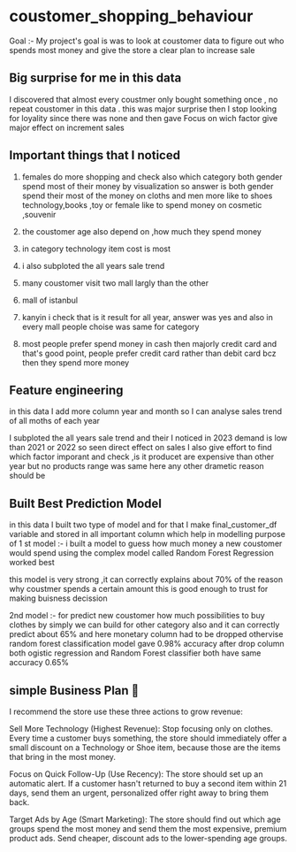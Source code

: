 # coustomer_shopping_behaviour
Goal :-
 My project's goal is was to look at coustomer data to figure out who spends most money and give the store a clear plan to increase sale 

## Big surprise for me in this data 
 I discovered that almost every coustmer only bought something once , no repeat coustomer in this data . this was major surprise 
then 
I stop looking for loyality since there was none and then gave Focus on wich factor give major effect on increment sales

## Important things that I noticed 
1. females do more shopping and check also which category both gender spend most of their money by visualization 
so answer is both gender spend their most of the money on cloths and men more like to shoes technology,books ,toy or female like to spend money on cosmetic ,souvenir

2. the coustomer age also depend on ,how much they spend money 

3. in category technology item cost is most 

 4. i also subploted the all years sale trend 

5. many coustomer visit two mall largly than the other 
1. mall of istanbul
2. kanyin 
i check that is it result for all year, answer was yes and also in every mall people choise was same for category 

6. most people prefer spend money in cash 
then majorly credit card 
and that's good point, people prefer credit card rather than debit card 
bcz then they spend more money 

## Feature engineering 
 in this data I add more column year and month so I can analyse sales trend of all moths of each year

I  subploted the all years sale trend and their I noticed in 2023 demand is low than 2021 or 2022
so seen direct effect on sales I also give effort to find which factor imporant and check ,is it producet are expensive than other year but no products range was same here any other drametic reason should be

## Built Best Prediction Model 
in this data I built two type of model and for that I make final_customer_df variable and stored in all important column which help in modelling 
purpose of 1 st model :- 
i built a model to guess how much money a new coustomer would spend 
using the complex model called Random Forest Regression worked best

this model is very strong ,it can correctly explains about 70% of the reason why coustmer spends a certain amount this is good enough to trust for making buisness decission 

2nd model :- for predict new coustomer how much possibilities to buy clothes by simply we can build for other category also 
and it can correctly predict about 65% and here monetary column had to be dropped othervise random forest classification model gave 0.98% accuracy after drop column 
both ogistic regression  and Random Forest classifier both have same accuracy 0.65%
## simple Business Plan 🚀
I recommend the store use these three actions to grow revenue:

Sell More Technology (Highest Revenue): Stop focusing only on clothes. Every time a customer buys something, the store should immediately offer a small discount on a Technology or Shoe item, because those are the items that bring in the most money.

Focus on Quick Follow-Up (Use Recency): The store should set up an automatic alert. If a customer hasn't returned to buy a second item within 21 days, send them an urgent, personalized offer right away to bring them back.

Target Ads by Age (Smart Marketing): The store should find out which age groups spend the most money and send them the most expensive, premium product ads. Send cheaper, discount ads to the lower-spending age groups.


